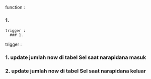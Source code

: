function : 
### 1. 
    trigger : 
      ### 1.


trigger : 
### 1. update jumlah now di tabel Sel saat narapidana masuk
### 2. update jumlah now di tabel Sel saat narapidana keluar
